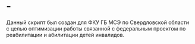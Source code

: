 # -
Данный скрипт был создан для ФКУ ГБ МСЭ по Свердловской области с целью оптимизации работы связанной с федеральным проектом по реабилитации и абилитации детей инвалидов.
